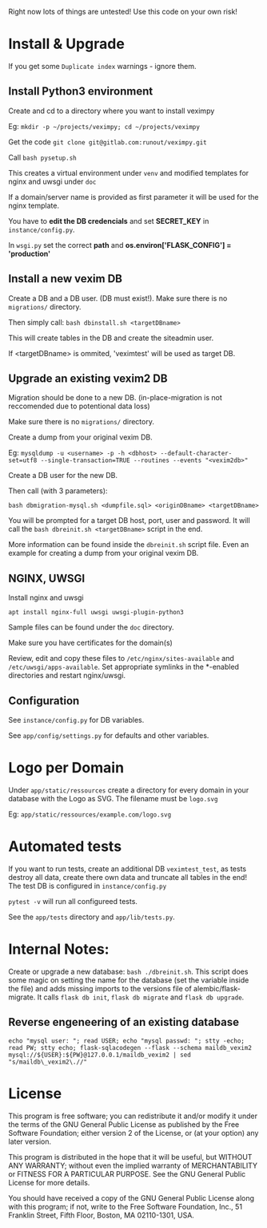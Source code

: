 Right now lots of things are untested!
Use this code on your own risk!

# Install & Upgrade

If you get some `Duplicate index` warnings - ignore them.

## Install Python3 environment

Create and cd to a directory where you want to install veximpy

Eg: `mkdir -p ~/projects/veximpy; cd ~/projects/veximpy`

Get the code `git clone git@gitlab.com:runout/veximpy.git`

Call `bash pysetup.sh`

This creates a virtual environment under `venv` and modified templates for nginx and uwsgi under `doc`

If a domain/server name is provided as first parameter it will be used for the nginx template. 

You have to **edit the DB credencials** and set **SECRET\_KEY** in `instance/config.py`.

In `wsgi.py` set the correct **path** and **os.environ['FLASK_CONFIG'] = 'production'**
## Install a new vexim DB

Create a DB and a DB user. (DB must exist!). Make sure there is no `migrations/` directory.

Then simply call: `bash dbinstall.sh <targetDBname>`

This will create tables in the DB <targetDBname> and create the siteadmin user.

If \<targetDBname\> is ommited, 'veximtest' will be used as target DB.

## Upgrade an existing vexim2 DB

Migration should be done to a new DB. (in-place-migration is not reccomended due to potentional data loss)

Make sure there is no `migrations/` directory.

Create a dump from your original vexim DB.

Eg: `mysqldump -u <username> -p -h <dbhost> --default-character-set=utf8 --single-transaction=TRUE --routines --events "<vexim2db>"`

Create a DB user for the new DB.

Then call (with 3 parameters):

`bash dbmigration-mysql.sh <dumpfile.sql> <originDBname> <targetDBname>`

You will be prompted for a target DB host, port, user and password.
It will call the `bash dbreinit.sh <targetDBname>` script in the end.

More information can be found inside the `dbreinit.sh` script file.
Even an example for creating a dump from your original vexim DB.

## NGINX, UWSGI

Install nginx and uwsgi

`apt install nginx-full uwsgi uwsgi-plugin-python3`

Sample files can be found under the `doc` directory.

Make sure you have certificates for the domain(s)

Review, edit and copy these files to `/etc/nginx/sites-available` and `/etc/uwsgi/apps-available`. Set appropriate symlinks in the \*-enabled directories and restart nginx/uwsgi.

## Configuration

See `instance/config.py` for DB variables.

See `app/config/settings.py` for defaults and other variables.

# Logo per Domain

Under `app/static/ressources` create a directory for every domain in your database with the Logo as SVG. The filename must be `logo.svg`

Eg: `app/static/ressources/example.com/logo.svg`

# Automated tests

If you want to run tests, create an additional DB `veximtest_test`, as tests destroy all data, create there own data and truncate all tables in the end! The test DB is configured in `instance/config.py`

`pytest -v` will run all configureed tests.

See the `app/tests` directory and `app/lib/tests.py`.

# Internal Notes:

Create or upgrade a new database: `bash ./dbreinit.sh`.
This script does some magic on setting the name for the database (set the variable inside the file) and adds missing imports to the versions file of alembic/flask-migrate.
It calls `flask db init`, `flask db migrate` and `flask db upgrade`.

## Reverse engeneering of an existing database

```
echo "mysql user: "; read USER; echo "mysql passwd: "; stty -echo; read PW; stty echo; flask-sqlacodegen --flask --schema maildb_vexim2 mysql://${USER}:${PW}@127.0.0.1/maildb_vexim2 | sed "s/maildb\_vexim2\.//"
```

# License
This program is free software; you can redistribute it and/or modify
it under the terms of the GNU General Public License as published by
the Free Software Foundation; either version 2 of the License, or
(at your option) any later version.

This program is distributed in the hope that it will be useful,
but WITHOUT ANY WARRANTY; without even the implied warranty of
MERCHANTABILITY or FITNESS FOR A PARTICULAR PURPOSE.  See the
GNU General Public License for more details.

You should have received a copy of the GNU General Public License
along with this program; if not, write to the Free Software
Foundation, Inc., 51 Franklin Street, Fifth Floor, Boston,
MA 02110-1301, USA.


